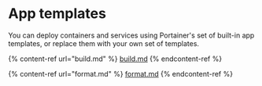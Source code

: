 # App templates

You can deploy containers and services using Portainer's set of built-in app templates, or replace them with your own set of templates.&#x20;

{% content-ref url="build.md" %}
[build.md](build.md)
{% endcontent-ref %}

{% content-ref url="format.md" %}
[format.md](format.md)
{% endcontent-ref %}

